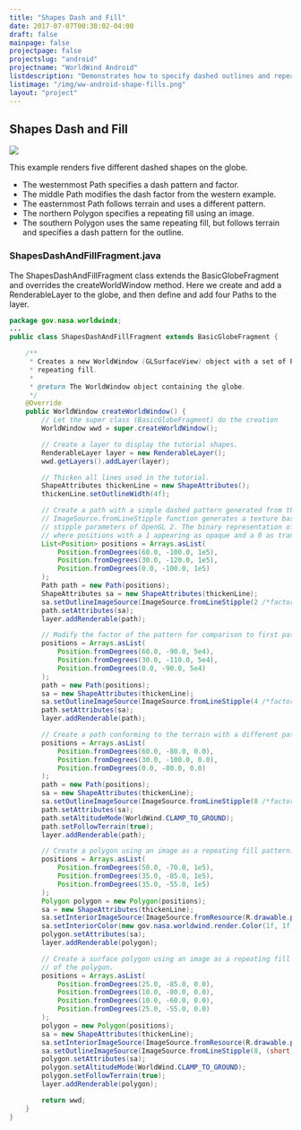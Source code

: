 ```yaml
---
title: "Shapes Dash and Fill"
date: 2017-07-07T00:38:02-04:00
draft: false
mainpage: false
projectpage: false
projectslug: "android"
projectname: "WorldWind Android"
listdescription: "Demonstrates how to specify dashed outlines and repeating fill patterns for shapes."
listimage: "/img/ww-android-shape-fills.png"
layout: "project"
---
```


## Shapes Dash and Fill

<img src="/img/ww-android-shape-fills.png" class="img-responsive center-block">

This example renders five different dashed shapes on the globe.

- The westernmost Path specifies a dash pattern and factor.
- The middle Path modifies the dash factor from the western example.
- The easternmost Path follows terrain and uses a different pattern.
- The northern Polygon specifies a repeating fill using an image.
- The southern Polygon uses the same repeating fill, but follows terrain and specifies a dash pattern for the outline.

### ShapesDashAndFillFragment.java

The ShapesDashAndFillFragment class extends the BasicGlobeFragment and overrides the createWorldWindow method. Here we create and add a RenderableLayer to the globe, and then define and add four Paths to the layer.

```java
package gov.nasa.worldwindx;
...
public class ShapesDashAndFillFragment extends BasicGlobeFragment {

    /**
     * Creates a new WorldWindow (GLSurfaceView) object with a set of Path and Polygon shapes with dashed lines and
     * repeating fill.
     *
     * @return The WorldWindow object containing the globe.
     */
    @Override
    public WorldWindow createWorldWindow() {
        // Let the super class (BasicGlobeFragment) do the creation
        WorldWindow wwd = super.createWorldWindow();

        // Create a layer to display the tutorial shapes.
        RenderableLayer layer = new RenderableLayer();
        wwd.getLayers().addLayer(layer);

        // Thicken all lines used in the tutorial.
        ShapeAttributes thickenLine = new ShapeAttributes();
        thickenLine.setOutlineWidth(4f);

        // Create a path with a simple dashed pattern generated from the ImageSource factory. The
        // ImageSource.fromLineStipple function generates a texture based on the provided factor and pattern, similar to
        // stipple parameters of OpenGL 2. The binary representation of the pattern value will be the pattern displayed,
        // where positions with a 1 appearing as opaque and a 0 as transparent.
        List<Position> positions = Arrays.asList(
            Position.fromDegrees(60.0, -100.0, 1e5),
            Position.fromDegrees(30.0, -120.0, 1e5),
            Position.fromDegrees(0.0, -100.0, 1e5)
        );
        Path path = new Path(positions);
        ShapeAttributes sa = new ShapeAttributes(thickenLine);
        sa.setOutlineImageSource(ImageSource.fromLineStipple(2 /*factor*/, (short) 0xF0F0 /*pattern*/));
        path.setAttributes(sa);
        layer.addRenderable(path);

        // Modify the factor of the pattern for comparison to first path. Only the factor is modified, not the pattern.
        positions = Arrays.asList(
            Position.fromDegrees(60.0, -90.0, 5e4),
            Position.fromDegrees(30.0, -110.0, 5e4),
            Position.fromDegrees(0.0, -90.0, 5e4)
        );
        path = new Path(positions);
        sa = new ShapeAttributes(thickenLine);
        sa.setOutlineImageSource(ImageSource.fromLineStipple(4 /*factor*/, (short) 0xF0F0 /*pattern*/));
        path.setAttributes(sa);
        layer.addRenderable(path);

        // Create a path conforming to the terrain with a different pattern from the first two Paths.
        positions = Arrays.asList(
            Position.fromDegrees(60.0, -80.0, 0.0),
            Position.fromDegrees(30.0, -100.0, 0.0),
            Position.fromDegrees(0.0, -80.0, 0.0)
        );
        path = new Path(positions);
        sa = new ShapeAttributes(thickenLine);
        sa.setOutlineImageSource(ImageSource.fromLineStipple(8 /*factor*/, (short) 0xDFF6 /*pattern*/));
        path.setAttributes(sa);
        path.setAltitudeMode(WorldWind.CLAMP_TO_GROUND);
        path.setFollowTerrain(true);
        layer.addRenderable(path);

        // Create a polygon using an image as a repeating fill pattern.
        positions = Arrays.asList(
            Position.fromDegrees(50.0, -70.0, 1e5),
            Position.fromDegrees(35.0, -85.0, 1e5),
            Position.fromDegrees(35.0, -55.0, 1e5)
        );
        Polygon polygon = new Polygon(positions);
        sa = new ShapeAttributes(thickenLine);
        sa.setInteriorImageSource(ImageSource.fromResource(R.drawable.pattern_sample_houndstooth));
        sa.setInteriorColor(new gov.nasa.worldwind.render.Color(1f, 1f, 1f, 1f));
        polygon.setAttributes(sa);
        layer.addRenderable(polygon);

        // Create a surface polygon using an image as a repeating fill pattern and a dash pattern for the outline
        // of the polygon.
        positions = Arrays.asList(
            Position.fromDegrees(25.0, -85.0, 0.0),
            Position.fromDegrees(10.0, -80.0, 0.0),
            Position.fromDegrees(10.0, -60.0, 0.0),
            Position.fromDegrees(25.0, -55.0, 0.0)
        );
        polygon = new Polygon(positions);
        sa = new ShapeAttributes(thickenLine);
        sa.setInteriorImageSource(ImageSource.fromResource(R.drawable.pattern_sample_houndstooth));
        sa.setOutlineImageSource(ImageSource.fromLineStipple(8, (short) 0xDFF6));
        polygon.setAttributes(sa);
        polygon.setAltitudeMode(WorldWind.CLAMP_TO_GROUND);
        polygon.setFollowTerrain(true);
        layer.addRenderable(polygon);

        return wwd;
    }
}
```